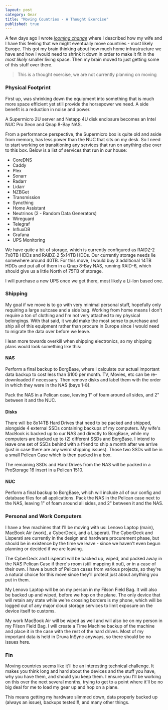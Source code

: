 ```yaml
---
layout: post
category: Gear
title: "Moving Countries - A Thought Exercise"
published: true
---
```


A few days ago I wrote _[looming change](/looming-change/)_ where I described how my wife and I have this feeling that we might eventually move countries - most likely Europe. This got my brain thinking about how much home infrastructure we have and how I would need to shrink it down in order to make it fit in the _most likely_ smaller living space. Then my brain moved to just getting some of this stuff over there. 

> This is a thought exercise, we are not currently planning on moving

### Physical Footprint

First up, was shrinking down the equipment into something that is much more space efficient yet still provide the horsepower we need. A side benefit is a reduction in noise and power. 

A Supermicro 2U server and Netapp 4U disk enclosure becomes an Intel NUC Pro Xeon and Qnap 8-Bay NAS.

From a performance perspective, the Supermicro box is quite old and aside from memory, has less power than the NUC that sits on my desk. So I need to start working on transitioning any services that run on anything else over to this box. Below is a list of services that run in our house:

* CoreDNS
* Caddy
* Plex
* Sonarr
* Radarr
* Lidarr
* NZBGet
* Transmission
* Syncthing
* Home Assistant
* Neutrinos (2 - Random Data Generators)
* Wireguard
* Telegraf
* InfluxDB
* Grafana
* UPS Monitoring

We have quite a bit of storage, which is currently configured as RAIDZ-2 7x8TB HDDs and RAIDZ-2 5x14TB HDDs. Our currently storage needs lie somewhere around 40TB. For this move, I would buy 3 additional 14TB HDDs and put all of them in a Qnap 8-Bay NAS, running RAID-6, which should give us a little North of 75TB of storage.

I will purchase a new UPS once we get there, most likely a Li-Ion based one.

### Shipping

My goal if we move is to go with very minimal personal stuff, hopefully only requiring a large suitcase and a side bag. Working from home means I don't require a ton of clothing and I'm not very attached to my physical belongings. With that said, it would make the most sense to purchase and ship all of this equipment rather than procure in Europe since I would need to migrate the data over before we leave. 

I lean more towards overkill when shipping electronics, so my shipping plans would look something like this:

#### NAS

Perform a final backup to BorgBase, where I calculate our actual important data backup to cost less than $100 per month. TV, Movies, etc can be re-downloaded if necessary. Then remove disks and label them with the order in which they were in the NAS (bays 1-8).

Pack the NAS in a Pelican case, leaving 1" of foam around all sides, and 2" between it and the NUC.

#### Disks

There will be 8x14TB Hard Drives that need to be packed and shipped, alongside 4 external SSDs containing backups of my computers. My wife's MacBook is backed up to our NAS and directly to BorgBase, while my computers are backed up to (2) different SSDs and BorgBase. I intend to leave one set of SSDs behind with a friend to ship a month after we arrive (just in case there are any weird shipping issues). Those two SSDs will be in a small Pelican Case which is then packed in a box.

The remaining SSDs and Hard Drives from the NAS will be packed in a ProStorage 16 insert in a Pelican 1510.

#### NUC

Perform a final backup to BorgBase, which will include all of our config and database files for all applications. Pack the NAS in the Pelican case next to the NAS, leaving 1" of foam around all sides, and 2" between it and the NAS.

### Personal and Work Computers

I have a few machines that I'll be moving with us: Lenovo Laptop (main), MacBook Air (work), a CyberDeck, and a Lisperati. The CyberDeck and Lisperati are currently in the design and hardware procurement phase, but should be in existence by the time we leave - since we haven't even begun planning or decided if we are leaving.

The CyberDeck and Lisperati will be backed up, wiped, and packed away in the NAS Pelican Case if there's room (still mapping it out), or in a case of their own. I have a bunch of Pelican cases from various projects, so they're a natural choice for this move since they'll protect just about anything you put in them. 

My Lenovo Laptop will be on my person in my Filson Field Bag. It will also be backed up and wiped, before we hop on the plane. The only device that will retain any state while we're crossing borders is my phone, which will be logged out of any major cloud storage services to limit exposure on the device itself to customs.

My work MacBook Air will be wiped as well and will also be on my person in my Filson Field Bag. I will create a Time Machine backup of the machine and place it in the case with the rest of the hard drives. Most of my important data is held in Druva InSync anyways, so there should be no issues here.

### Fin

Moving countries seems like it'll be an interesting technical challenge. It makes you think long and hard about the devices and the stuff you have, why you have them, and should you keep them. I ensure you I'll be working on this over the next several months, trying to get to a point where it'll be no big deal for me to load my gear up and hop on a plane.

This means getting my hardware slimmed down, data properly backed up (always an issue), backups tested!!!, and many other things.